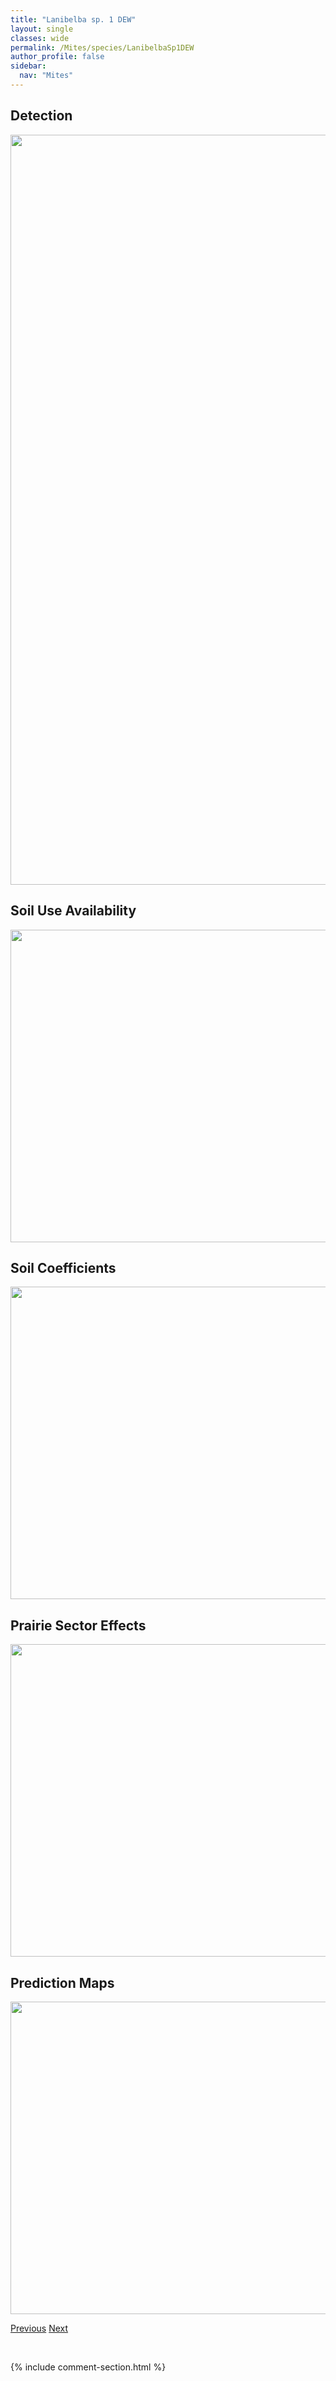 ```yaml
---
title: "Lanibelba sp. 1 DEW"
layout: single
classes: wide
permalink: /Mites/species/LanibelbaSp1DEW
author_profile: false
sidebar:
  nav: "Mites"
---
```


<h2>Detection</h2>

<a href="https://drive.google.com/uc?export=view&id=19cyylAommXC2mSQEB55S2rLCzA1SPh7z">
<img src="https://drive.google.com/uc?export=view&id=19cyylAommXC2mSQEB55S2rLCzA1SPh7z" height = "1200" width = "800">
</a>


<h2>Soil Use Availability</h2>

<a href="https://drive.google.com/uc?export=view&id=1W5hn0mUFoKiO9qyzx2bpc9TVQTKEpdUU">
<img src="https://drive.google.com/uc?export=view&id=1W5hn0mUFoKiO9qyzx2bpc9TVQTKEpdUU" height = "500" width = "1000">
</a>


<h2>Soil Coefficients</h2>

<a href="https://drive.google.com/uc?export=view&id=1WZ05N-LRZqNXISTqtnw_rF5kSHtsjVnI">
<img src="https://drive.google.com/uc?export=view&id=1WZ05N-LRZqNXISTqtnw_rF5kSHtsjVnI" height = "500" width = "1000">
</a>


<h2>Prairie Sector Effects</h2>

<a href="https://drive.google.com/uc?export=view&id=1yWsevAgwYI873TPFz-DqzhBwLvQA6LnR">
<img src="https://drive.google.com/uc?export=view&id=1yWsevAgwYI873TPFz-DqzhBwLvQA6LnR" height = "500" width = "1000">
</a>


<h2>Prediction Maps</h2>

<a href="https://drive.google.com/uc?export=view&id=1_-ZqkL_ZiHFgKY8nwHscoyhBV7-Uwlet">
<img src="https://drive.google.com/uc?export=view&id=1_-ZqkL_ZiHFgKY8nwHscoyhBV7-Uwlet" height = "500" width = "1000">
</a>


<a href="/DevelopmentWebsite/Mites/species/JoshuellaAgrosticula" class="pagination--pager" title="Joshuella agrosticula">Previous</a> <a href="/DevelopmentWebsite/Mites/species/LauroppiaSp3LML" class="pagination--pager" title="Lauroppia sp. 3 LML">Next</a>

<p>&nbsp;</p>

{% include comment-section.html %}
